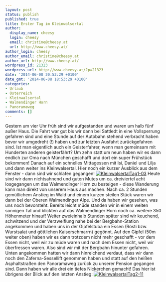 ```yaml
---
layout: post
status: publish
published: true
title: Erster Tag im Kleinwalsertal
author:
  display_name: cheesy
  login: cheesy
  email: christine@cheesy.at
  url: http://www.cheesy.at/
author_login: cheesy
author_email: christine@cheesy.at
author_url: http://www.cheesy.at/
wordpress_id: 21323
wordpress_url: http://www.cheesy.at/?p=21323
date: '2014-06-08 20:53:29 +0100'
date_gmt: '2014-06-08 18:53:29 +0100'
categories:
- Urlaub
- Österreich
- Kleinwalsertal
- Walmendinger Horn
- Panoramaweg
comments: []
---
```

Gestern um vier Uhr früh sind wir aufgestanden und waren um halb fünf außer Haus. Die Fahrt war gut bis wir dann bei Sattledt in eine Vollsperrung gefahren sind und eine Stunde auf der Autobahn stehend verbracht haben bevor wir umgedreht (!) haben und zur letzten Ausfahrt zurückgefahren sind. Ist man eigentlich auch ein Geisterfahrer, wenn man gemeinsam mit Hunderten anderen geisterfährt?
Um zehn statt um neun haben wir es dann endlich zur Oma nach München geschafft und dort ein super Frühstück bekommen! Danach auf ein schnelles Mittagessen mit Isi, Daniel und Lilja und dann weiter ins Kleinwalsertal.
Hier noch ein kurzer Ausblick aus dem Fenster - dann sind wir schlafen gegangen!
[![KleinwalsertalTag1-03](http://www.cheesy.at/wp-content/uploads/KleinwalsertalTag1-03.jpg)](http://www.cheesy.at/fotos/urlaub/kleinwalsertal/tag-1-ankunft/ "Tag 1 – Ankunft")
Heute sind wir dann nichtsahnend und guten Mutes um ca. dreiviertel acht losgegangen um das Walmendinger Horn zu besteigen - diese Wanderung kann man direkt von unserem Haus aus machen.
Nach ca. 2 Stunden gemütlichem Anstieg im Wald und einem kurzen steilen Stück waren wir dann bei der Oberen Walmendinger Alpe. Und da haben wir gesehen, was uns noch bevorsteht. Bereits leicht müde standen wir in einem weiten sonnigen Tal und blickten auf das Walmendinger Horn noch ca. weitere 350 Höhenmeter hinauf!
Weiter zweieinhalb Stunden später sind wir keuchend, schwitzend und der Verzweiflung nahe bei der Bergbahn-Station angekommen und haben uns in der Gipfelstuba ein Essen (Rösti bzw. Wurstsalat und göttlichen Kaiserschmarrn) gegönnt. Auf den Gipfel (50m weiter oben) haben wir es dann trotzdem nicht mehr geschafft - vor dem Essen nicht, weil wir zu müde waren und nach dem Essen nicht, weil wir überfressen waren. Also sind wir mit der Bergbahn hinunter gefahren.
Unten angekommen hatten wir dann hinreichend verdaut, dass wir dann noch den Zaferna-Sessellift genommen haben und statt auf den heißen Asphaltstraßen den Panoramaweg zurück zu unserer Pension gegangen sind.
Dann haben wir alle drei ein tiefes Nickerchen gemacht!
Das hier ist übrigens der Blick auf den letzten Anstieg:
[![KleinwalsertalTag2-11](http://www.cheesy.at/wp-content/uploads/KleinwalsertalTag2-11.jpg)](http://www.cheesy.at/fotos/urlaub/kleinwalsertal/tag-2-walmensdinger-horn-und-panoramaweg/ "Tag 2 – Walmendinger Horn und Panoramaweg")
